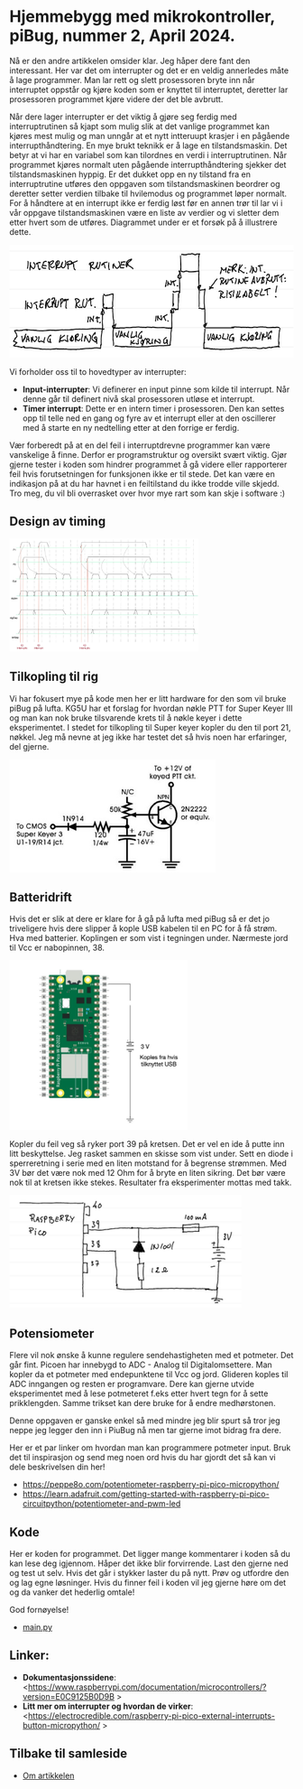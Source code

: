# Hjemmebygg med mikrokontroller, piBug, nummer 2, April 2024.

Nå er den andre artikkelen omsider klar. Jeg håper dere fant den interessant. Her var det om interrupter og det er en veldig annerledes måte å lage programmer. Man lar rett og slett prosessoren bryte inn når interruptet oppstår og kjøre koden som er knyttet til interruptet, deretter lar prosessoren programmet kjøre videre der det ble avbrutt.

Når dere lager interrupter er det viktig å gjøre seg ferdig med interruptrutinen så kjapt som mulig slik at det vanlige programmet kan kjøres mest mulig og man unngår at et nytt intteruupt krasjer i en pågående interrupthåndtering. En mye brukt teknikk er å lage en tilstandsmaskin. Det betyr at vi har en variabel som kan tilordnes en verdi i interruptrutinen. Når programmet kjøres normalt uten pågående interrupthåndtering sjekker det tilstandsmaskinen hyppig. Er det dukket opp en ny tilstand fra en interruptrutine utføres den oppgaven som tilstandsmaskinen beordrer og deretter setter verdien tilbake til hvilemodus og programmet løper normalt. For å håndtere at en interrupt ikke er ferdig løst før en annen trør til lar vi i vår oppgave tilstandsmaskinen være en liste av verdier og vi sletter dem etter hvert som de utføres. Diagrammet under er et forsøk på å illustrere dette.

<img height="200" src="https://raw.githubusercontent.com/LA9IHA/piBug/main/bullen/assets/interrupts.png">

Vi forholder oss til to hovedtyper av interrupter:

- **Input-interrupter**: Vi definerer en input pinne som kilde til interrupt. Når denne går til definert nivå skal prosessoren utløse et interrupt.
- **Timer interrupt**: Dette er en intern timer i prosessoren. Den kan settes opp til telle ned en gang og fyre av et interrupt eller at den oscillerer med å starte en ny nedtelling etter at den forrige er ferdig.

Vær forberedt på at en del feil i interruptdrevne programmer kan være vanskelige å finne. Derfor er programstruktur og oversikt svært viktig. Gjør gjerne tester i koden som hindrer programmet å gå videre eller rapporterer feil hvis forutsetningen for funksjonen ikke er til stede. Det kan være en indikasjon på at du har havnet i en feiltilstand du ikke trodde ville skjedd. Tro meg, du vil bli overrasket over hvor mye rart som kan skje i software :)

## Design av timing


<img height="200" src="https://raw.githubusercontent.com/LA9IHA/piBug/main/bullen/assets/timing.jpg">


## Tilkopling til rig
Vi har fokusert mye på kode men her er litt hardware for den som vil bruke piBug på lufta. KG5U har et forslag for hvordan nøkle PTT for Super Keyer III og man kan nok bruke tilsvarende krets til å nøkle keyer i dette eksperimentet. I stedet for tilkopling til Super keyer kopler du den til port 21, nøkkel. Jeg må nevne at jeg ikke har testet det så hvis noen har erfaringer, del gjerne.

<img height="200" src="https://raw.githubusercontent.com/LA9IHA/piBug/main/bullen/assets/sk3.jpg">

## Batteridrift
Hvis det er slik at dere er klare for å gå på lufta med piBug så er det jo triveligere hvis dere slipper å kople USB kabelen til en PC for å få strøm. Hva med batterier. Koplingen er som vist i tegningen under. Nærmeste jord til Vcc er nabopinnen, 38.

<img height="300" src="https://raw.githubusercontent.com/LA9IHA/piBug/main/bullen/assets/pico_batt.jpg">

Kopler du feil veg så ryker port 39 på kretsen. Det er vel en ide å putte inn litt beskyttelse. Jeg rasket sammen en skisse som vist under. Sett en diode i sperreretning i serie med en liten motstand for å begrense strømmen. Med 3V bør det være nok med 12 Ohm for å bryte en liten sikring. Det bør være nok til at kretsen ikke stekes. Resultater fra eksperimenter mottas med takk.

<img height="200" src="https://raw.githubusercontent.com/LA9IHA/piBug/main/bullen/assets/batteri.jpg">

## Potensiometer
Flere vil nok ønske å kunne regulere sendehastigheten med et potmeter. Det går fint. Picoen har innebygd to ADC - Analog til Digitalomsettere. Man kopler da et potmeter med endepunktene til Vcc og jord. Glideren koples til ADC inngangen og resten er programvare. Dere kan gjerne utvide eksperimentet med å lese potmeteret f.eks etter hvert tegn for å sette prikklengden. Samme trikset kan dere bruke for å endre medhørstonen.

Denne oppgaven er ganske enkel så med mindre jeg blir spurt så tror jeg neppe jeg legger den inn i PiuBug nå men tar gjerne imot bidrag fra dere.

Her er et par linker om hvordan man kan programmere potmeter input. Bruk det til inspirasjon og send meg noen ord hvis du har gjordt det så kan vi dele beskrivelsen din her!

* https://peppe8o.com/potentiometer-raspberry-pi-pico-micropython/
* https://learn.adafruit.com/getting-started-with-raspberry-pi-pico-circuitpython/potentiometer-and-pwm-led

## Kode
Her er koden for programmet. Det ligger mange kommentarer i koden så du kan lese deg igjennom. Håper det ikke blir forvirrende. Last den gjerne ned og test ut selv. Hvis det går i stykker laster du på nytt. Prøv og utfordre den og lag egne løsninger. Hvis du finner feil i koden vil jeg gjerne høre om det og da vanker det hederlig omtale!

God fornøyelse!

* <a href="https://github.com/LA9IHA/piBug/blob/main/bullen/artikler/2-Interrupt/main.py">main.py</a>


## Linker:
- **Dokumentasjonssidene**: <https://www.raspberrypi.com/documentation/microcontrollers/?version=E0C9125B0D9B >
- **Litt mer om interrupter og hvordan de virker**: <https://electrocredible.com/raspberry-pi-pico-external-interrupts-button-micropython/ >

## Tilbake til samleside
* <a href="https://github.com/LA9IHA/piBug/blob/main/bullen/">Om artikkelen</a>
